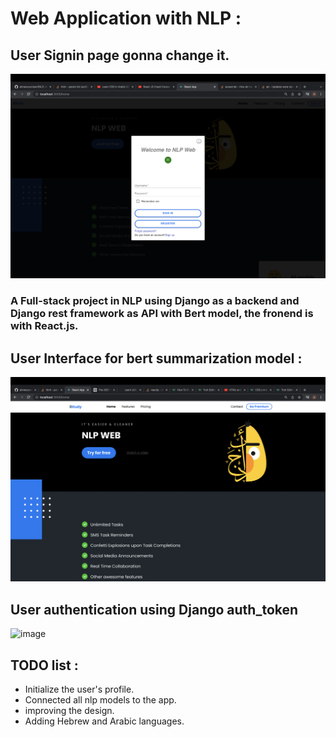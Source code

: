 # Web Application with NLP :
## User Signin page gonna change it.
![image](https://github.com/aimanyounises1/NLP_WEB/blob/master/WEB_NLP/images/Login.png)

### A  Full-stack project in NLP using Django as a backend and Django rest framework as API with Bert model, the fronend is with React.js.

## User Interface for bert summarization model :
![image](https://github.com/aimanyounises1/NLP_WEB/blob/master/WEB_NLP/images/UI.png)


## User authentication using Django auth_token
![image](https://user-images.githubusercontent.com/58775369/146504624-13e59c3c-cd1f-45b9-a2fb-09f5a7148e43.png)




## TODO list :
* Initialize the user's profile.
* Connected all nlp models to the app.
* improving the design.
* Adding Hebrew and Arabic languages.

